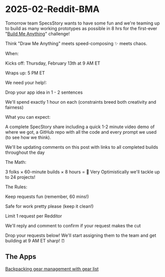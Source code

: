 # 2025-02-Reddit-BMA
Tomorrow team SpecsStory wants to have some fun and we're teaming up to build as many working prototypes as possible in 8 hrs for the first-ever "[Build Me Anything](https://www.reddit.com/r/cursor/comments/1io14r6/build_me_anything_challenge_3_devs_8_hours_your/?utm_source=share&utm_medium=web3x&utm_name=web3xcss&utm_term=1&utm_content=share_button)" challenge! 

Think "Draw Me Anything" meets speed-composing ✨ meets chaos.

When:

Kicks off: Thursday, February 13th at 9 AM ET

Wraps up: 5 PM ET

We need your help!:

Drop your app idea in 1 - 2 sentences

We'll spend exactly 1 hour on each (constraints breed both creativity and fairness)

What you can expect:

A complete SpecStory share including a quick 1-2 minute video demo of where we got, a GitHub repo with all the code and every prompt we used (to see how we think).

We'll be updating comments on this post with links to all completed builds throughout the day

The Math:

3 folks × 60-minute builds × 8 hours = 🤯 Very Optimistically we'll tackle up to 24 projects! 

The Rules:

Keep requests fun (remember, 60 mins!)

Safe for work pretty please (keep it clean!)

Limit 1 request per Redditor

We'll reply and comment to confirm if your request makes the cut

Drop your requests below! We'll start assigning them to the team and get building at 9 AM ET sharp! ⏰



## The Apps
[Backpacking gear management with gear list](https://www.reddit.com/r/cursor/comments/1io14r6/comment/mcfjeh3/?utm_source=share&utm_medium=web3x&utm_name=web3xcss&utm_term=1&utm_content=share_button)
